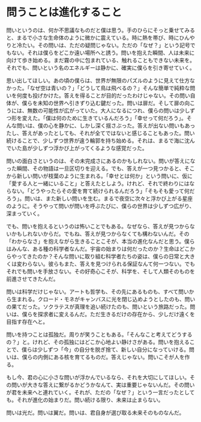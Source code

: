 # 問うことは進化すること

問いというのは、何か不思議なものだと僕は思う。手のひらにそっと乗せてみると、まるで小さな生命体のように微かに震えている。時に熱を帯び、時にひんやりと冷たい。その問いは、ただの疑問じゃない。ただの「なぜ？」という記号でもない。それは僕らをどこか遠い場所へと誘う。問いを抱えた瞬間、人は未来に向けて歩き始める。まだ霧の中に包まれている、触れることもできない未来を。それでも、問いという名のエネルギーは静かに、確実に僕らを引き寄せていく。

思い出してほしい。あの頃の僕らは、世界が無限のパズルのように見えて仕方なかった。「なぜ空は青いの？」「どうして鳥は飛べるの？」そんな簡単で純粋な問いを何度も投げかけた。答えを得ることが目的だったわけじゃない。その問い自体が、僕らを未知の世界へ引きずり込む鍵だった。問いは扉だ。そして扉の向こうには、無数の可能性が広がっていた。大人になるにつれ、僕らの問いは少しずつ形を変えた。「僕は何のために生きているんだろう」「幸せって何だろう」。そんな問いは、僕の心を静かに、しかし深く揺さぶった。答えが出ない問いもあったし、答えがあったとしても、それが全てではないと感じることもあった。問い続けることで、少しずつ世界が違う輪郭を持ち始める。それは、まるで海に沈んでいた島が少しずつ浮かび上がってくるような感覚だった。

問いの面白さというのは、その未完成さにあるのかもしれない。問いが答えになった瞬間、その物語は一旦区切りを迎える。でも、答えが一つ見つかると、そこから新しい問いが枝葉のように生まれる。「幸せとは何か」という問いに、仮に「愛する人と一緒にいること」と答えたとしよう。けれど、それで終わりにはならない。「どうやったらその愛を育て続けられるんだろう」「そもそも愛って何だろう」。問いは、また新しい問いを生む。まるで夜空に次々と浮かび上がる星座のように。そうやって問いが問いを呼ぶたびに、僕らの世界は少しずつ広がり、深まっていく。

でも、問いを抱えるというのは怖いことでもある。なぜなら、答えが見つからないかもしれないからだ。でもね、答えが見つからなくても構わないんだ。その「わからなさ」を抱えながら生きることこそが、本当の進化なんだと思う。僕らはみんな、ある種の科学者なんだ。宇宙の始まりは何だったのか？生命はどこからやってきたのか？そんな問いに取り組む科学者たちの姿は、僕らの日常と大きくは変わらない。彼らもまた、答えを見つけられる保証なんて何一つない。でもそれでも問いを手放さない。その好奇心こそが、科学を、そして人類そのものを前進させてきたんだ。

問いは科学だけじゃない。アートも哲学も、その先にあるものも、すべて問いから生まれる。クロード・モネがキャンバスに光を閉じ込めようとしたのも、問いの果てだった。ソクラテスが真理を追い続けたのも、問いという旅路だった。問いは、僕らを探求者に変えるんだ。ただ生きるだけの存在から、少しだけ遠くを目指す存在へと。

問いを持つことは孤独だ。周りが笑うこともある。「そんなこと考えてどうするの？」と。けれど、その孤独にはどこか心地よい静けさがある。問いを抱えることで、僕らは少しずつ「今」の自分を脱ぎ捨て、新しい自分になっていける。問いは、僕らの内側にある核を育てるものだ。答えじゃない。問いこそが人を作る。

もし今、君の心に小さな問いが浮かんでいるなら、それを大切にしてほしい。その問いが大きな答えに繋がるかどうかなんて、実は重要じゃないんだ。その問いが君を未来へと連れていく。それが、ただの「なぜ？」という一言だったとしても。それが進化の始まりだ。問い続ける限り、未来は止まらない。

問いは光だ。問いは翼だ。問いは、君自身が選び取る未来そのものなんだ。